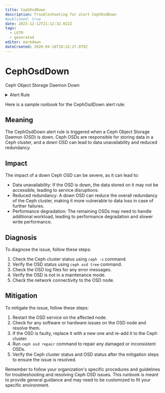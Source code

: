 ```yaml
---
title: CephOsdDown
description: Troubleshooting for alert CephOsdDown
#published: true
date: 2023-12-12T21:12:32.022Z
tags: 
  - LGTM
  - generated
editor: markdown
dateCreated: 2020-04-10T18:32:27.079Z
---
```


# CephOsdDown

Ceph Object Storage Daemon Down

<details>
  <summary>Alert Rule</summary>

{{% rule "ceph/ceph-internal.yml" "CephOsdDown" %}}

{{% comment %}}

```yaml
alert: CephOsdDown
expr: ceph_osd_up == 0
for: 0m
labels:
    severity: critical
annotations:
    summary: Ceph OSD Down (instance {{ $labels.instance }})
    description: |-
        Ceph Object Storage Daemon Down
          VALUE = {{ $value }}
          LABELS = {{ $labels }}
    runbook: https://github.com/srerun/prometheus-alerts/blob/main/content/runbooks/ceph-internal/CephOsdDown.md

```

{{% /comment %}}

</details>


Here is a sample runbook for the CephOsdDown alert rule:

## Meaning

The CephOsdDown alert rule is triggered when a Ceph Object Storage Daemon (OSD) is down. Ceph OSDs are responsible for storing data in a Ceph cluster, and a down OSD can lead to data unavailability and reduced redundancy.

## Impact

The impact of a down Ceph OSD can be severe, as it can lead to:

* Data unavailability: If the OSD is down, the data stored on it may not be accessible, leading to service disruptions.
* Reduced redundancy: A down OSD can reduce the overall redundancy of the Ceph cluster, making it more vulnerable to data loss in case of further failures.
* Performance degradation: The remaining OSDs may need to handle additional workload, leading to performance degradation and slower write performance.

## Diagnosis

To diagnose the issue, follow these steps:

1. Check the Ceph cluster status using `ceph -s` command.
2. Verify the OSD status using `ceph osd tree` command.
3. Check the OSD log files for any error messages.
4. Verify the OSD is not in a maintenance mode.
5. Check the network connectivity to the OSD node.

## Mitigation

To mitigate the issue, follow these steps:

1. Restart the OSD service on the affected node.
2. Check for any software or hardware issues on the OSD node and resolve them.
3. If the OSD is faulty, replace it with a new one and re-add it to the Ceph cluster.
4. Run `ceph osd repair` command to repair any damaged or inconsistent OSDs.
5. Verify the Ceph cluster status and OSD status after the mitigation steps to ensure the issue is resolved.

Remember to follow your organization's specific procedures and guidelines for troubleshooting and resolving Ceph OSD issues. This runbook is meant to provide general guidance and may need to be customized to fit your specific environment.